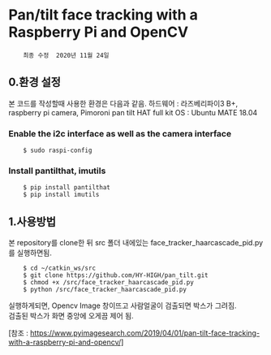 # Pan/tilt face tracking with a Raspberry Pi and OpenCV
        최종 수정  2020년 11월 24일

## 0.환경 설정
본 코드를 작성할때 사용한 환경은 다음과 같음.
하드웨어 : 라즈베리파이3 B+, raspberry pi camera, Pimoroni pan tilt HAT full kit
OS : Ubuntu MATE 18.04

###  Enable the i2c interface as well as the camera interface

        $ sudo raspi-config  

### Install pantilthat, imutils

        $ pip install pantilthat  
        $ pip install imutils  

## 1.사용방법
본 repository를 clone한 뒤 src 폴더 내에있는 face_tracker_haarcascade_pid.py를 실행하면됨.  
        
        $ cd ~/catkin_ws/src
        $ git clone https://github.com/HY-HIGH/pan_tilt.git  
        $ chmod +x /src/face_tracker_haarcascade_pid.py  
        $ python /src/face_tracker_haarcascade_pid.py  

실행하게되면, Opencv Image 창이뜨고 사람얼굴이 검출되면 박스가 그려짐.  
검출된 박스가 화면 중앙에 오게끔 제어 됨.


[참조 : https://www.pyimagesearch.com/2019/04/01/pan-tilt-face-tracking-with-a-raspberry-pi-and-opencv/]

